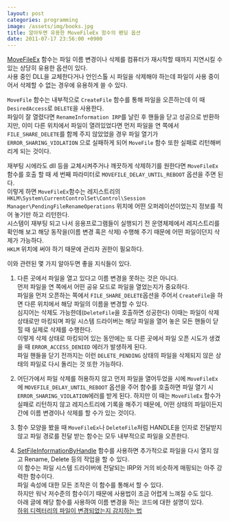 ```yaml
---
layout: post
categories: programming
image: /assets/img/books.jpg
title: 알아두면 유용한 MoveFileEx 함수의 펜딩 옵션
date: 2011-07-17 23:56:00 +0900
---
```


[MoveFileEx](https://docs.microsoft.com/en-us/windows/win32/api/winbase/nf-winbase-movefileexw) 함수는 파일 이름 변경이나 삭제를 컴퓨터가 재시작할 때까지 지연시킬 수 있는 상당히 유용한 옵션이 있다.  
사용 중인 DLL을 교체한다거나 언인스톨 시 파일을 삭제해야 하는데 파일이 사용 중이어서 삭제할 수 없는 경우에 유용하게 쓸 수 있다.

`MoveFile` 함수는 내부적으로 `CreateFile` 함수를 통해 파일을 오픈하는데 이 때 `DesiredAccess`로 `DELETE`을 사용한다.  
파일이 잘 열렸다면 `RenameInformation IRP`를 날린 후 핸들을 닫고 성공으로 반환하지만, 이미 다른 위치에서 파일이 열려있었다면 먼저 파일을 연 쪽에서 `FILE_SHARE_DELETE`를 함께 주지 않았었을 경우 파일 열기가 `ERROR_SHARING_VIOLATION` 으로 실패하게 되어 `MoveFile` 함수 또한 실패로 리턴해버리게 되는 것이다.

재부팅 시에라도 dll 등을 교체시켜주거나 깨끗하게 삭제하기를 원한다면 `MoveFileEx`함수를 호출 할 때 세 번째 파라미터로 `MOVEFILE_DELAY_UNTIL_REBOOT` 옵션을 주면 된다.  
이렇게 하면 `MoveFileEx`함수는 레지스트리의 `HKLM\System\CurrentControlSet\Control\Session Manager\PendingFileRenameOperations` 위치에 어떤 오퍼레이션이었는지 정보를 적어 놓기만 하고 리턴한다.  
시스템이 재부팅 되고 나서 응용프로그램들이 실행되기 전 운영체제에서 레지스트리를 확인해 보고 해당 동작을(이름 변경 혹은 삭제) 수행해 주기 때문에 어떤 파일이던지 삭제가 가능하다.  
`HKLM` 위치에 써야 하기 때문에 관리자 권한이 필요하다.

이와 관련된 몇 가지 알아두면 좋을 지식들이 있다.

1. 다른 곳에서 파일을 열고 있다고 이름 변경을 못하는 것은 아니다.  
먼저 파일을 연 쪽에서 어떤 공유 모드로 파일을 열었는지가 중요하다.  
파일을 먼저 오픈하는 쪽에서 `FILE_SHARE_DELETE`옵션을 주어서 `CreateFile`을 하면 다른 위치에서 해당 파일의 이름을 변경할 수 있다.  
심지어는 삭제도 가능한데(`DeleteFile`을 호출하면 성공한다) 이때는 파일이 삭제 상태로만 마킹되며 파일 시스템 드라이버는 해당 파일을 열어 놓은 모든 핸들이 닫힐 때 실제로 삭제를 수행한다.  
이렇게 삭제 상태로 마킹되어 있는 동안에는 또 다른 곳에서 파일 오픈 시도가 생겼을 때 `ERROR_ACCESS_DENIED` 에러가 발생하게 된다.  
파일 핸들을 닫기 전까지는 이런 `DELETE_PENDING` 상태의 파일을 삭제되지 않은 상태의 파일로 다시 돌리는 것 또한 가능하다.

2. 어딘가에서 파일 삭제를 허용하지 않고 먼저 파일을 열어두었을 시에 `MoveFileEx`에 `MOVEFILE_DELAY_UNTIL_REBOOT` 옵션을 주어 함수를 호출하면 파일 열기 시 `ERROR_SHARING_VIOLATION`에러를 받게 된다. 
하지만 이 때는 `MoveFileEx` 함수가 실패로 리턴하지 않고 레지스트리에 기록을 해주기 때문에, 어떤 상태의 파일이든지 간에 이름 변경이나 삭제를 할 수가 있는 것이다.

3. 함수 모양을 봤을 때 `MoveFileEx`나 `DeleteFile`처럼 HANDLE을 인자로 전달받지 않고 파일 경로를 전달 받는 함수는 모두 내부적으로 파일을 오픈한다.

4. [SetFileInformationByHandle](https://docs.microsoft.com/en-us/windows/win32/api/fileapi/nf-fileapi-setfileinformationbyhandle?redirectedfrom=MSDN) 함수를 사용하면 추가적으로 파일을 다시 열지 않고 Rename, Delete 등의 작업을 할 수 있다.  
이 함수는 파일 시스템 드라이버에 전달되는 IRP와 거의 비슷하게 매핑되는 아주 강력한 함수이다.  
파일 속성에 대한 모든 조작은 이 함수를 통해서 할 수 있다.  
하지만 워낙 저수준의 함수이기 때문에 사용법이 조금 어렵게 느껴질 수도 있다.  
아래 글에 해당 함수를 사용하여 이름 변경을 하는 코드에 대한 설명이 있다.  
[하위 디렉터리의 파일이 변경되었는지 감지하는 법](/essay/2010/12/20/%ED%95%98%EC%9C%84-%EB%94%94%EB%A0%89%ED%84%B0%EB%A6%AC%EC%9D%98-%ED%8C%8C%EC%9D%BC%EC%9D%B4-%EB%B3%80%EA%B2%BD-%EB%90%98%EC%97%88%EB%8A%94%EC%A7%80-%EA%B0%90%EC%A7%80%ED%95%98%EA%B8%B0.html)